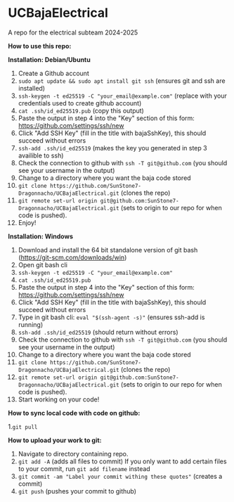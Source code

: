 # UCBajaElectrical
A repo for the electrical subteam 2024-2025

**How to use this repo:**

**Installation: Debian/Ubuntu**
1. Create a Github account
2. ```sudo apt update && sudo apt install git ssh``` (ensures git and ssh are installed)
3. ```ssh-keygen -t ed25519 -C "your_email@example.com"``` (replace with your credentials used to create github account)
4. ```cat .ssh/id_ed25519.pub``` (copy this output)
5. Paste the output in step 4 into the "Key" section of this form: https://github.com/settings/ssh/new
6. Click "Add SSH Key" (fill in the title with bajaSshKey), this should succeed without errors
7. ```ssh-add .ssh/id_ed25519``` (makes the key you generated in step 3 availible to ssh)
8. Check the connection to github with ```ssh -T git@github.com``` (you should see your username in the output)
9. Change to a directory where you want the baja code stored
10. ```git clone https://github.com/SunStone7-Dragonnacho/UCBajaElectrical.git``` (clones the repo)
11. ```git remote set-url origin git@github.com:SunStone7-Dragonnacho/UCBajaElectrical.git``` (sets to origin to our repo for when code is pushed).
12. Enjoy!

**Installation: Windows**
1. Download and install the 64 bit standalone version of git bash (https://git-scm.com/downloads/win)
2. Open git bash cli
3. ```ssh-keygen -t ed25519 -C "your_email@example.com"```
4. ```cat .ssh/id_ed25519.pub```
5. Paste the output in step 4 into the "Key" section of this form: https://github.com/settings/ssh/new
6. Click "Add SSH Key" (fill in the title with bajaSshKey), this should succeed without errors
7. Type in git bash cli: ```eval "$(ssh-agent -s)"``` (ensures ssh-add is running)
7. ```ssh-add .ssh/id_ed25519``` (should return without errors)
8. Check the connection to github with ```ssh -T git@github.com``` (you should see your username in the output)
9. Change to a directory where you want the baja code stored
10. ```git clone https://github.com/SunStone7-Dragonnacho/UCBajaElectrical.git``` (clones the repo)
11. ```git remote set-url origin git@github.com:SunStone7-Dragonnacho/UCBajaElectrical.git``` (sets to origin to our repo for when code is pushed).
12. Start working on your code!


**How to sync local code with code on github:**

1.```git pull```


**How to upload your work to git:**
1. Navigate to directory containing repo.
2. ```git add -A``` (adds all files to commit)
    If you only want to add certain files to your commit, run ```git add filename``` instead
3. ```git commit -am "Label your commit withing these quotes"``` (creates a commit)
4. ```git push``` (pushes your commit to github)

